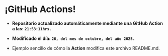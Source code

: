 # ¡GitHub Actions!
* **Repositorio actualizado automáticamente mediante una GitHub Action a las: `21:53:11hrs.`**
* **Modificado el día: `26, del mes de octubre, del año 2025.`**

* Ejemplo sencillo de cómo la **Action** modifica este archivo README.md.

